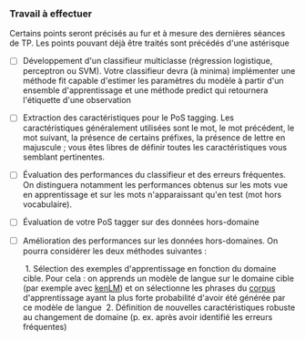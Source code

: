 ### Travail à effectuer

Certains points seront précisés au fur et à mesure des dernières séances de TP. Les points pouvant déjà être traités sont précédés d'une astérisque

- [ ]  Développement d'un classifieur multiclasse (régression logistique, perceptron ou SVM). Votre classifieur devra (à minima) implémenter une méthode fit capable d'estimer les paramètres du modèle à partir d'un ensemble d'apprentissage et une méthode predict qui retournera l'étiquette d'une observation

- [ ] Extraction des caractéristiques pour le PoS tagging. Les caractéristiques généralement utilisées sont le mot, le mot précédent, le mot suivant, la présence de certains préfixes, la présence de lettre en majuscule ; vous êtes libres de définir toutes les caractéristiques vous semblant pertinentes.

- [ ] Évaluation des performances du classifieur et des erreurs fréquentes. On distinguera notamment les performances obtenus sur les mots vue en apprentissage et sur les mots n'apparaissant qu'en test (mot hors vocabulaire).

- [ ] Évaluation de votre PoS tagger sur des données hors-domaine

- [ ] Amélioration des performances sur les données hors-domaines. On pourra considérer les deux méthodes suivantes :

  ​	1. Sélection des exemples d'apprentissage en fonction du domaine cible. Pour cela : on apprends un modèle de langue sur le domaine cible (par exemple avec [kenLM](https://github.com/kpu/kenlm)) et on sélectionne les phrases du [corpus](https://moodle.u-paris.fr/mod/resource/view.php?id=138839) d'apprentissage ayant la plus forte probabilité d'avoir été générée par ce modèle de langue
  ​	2. Définition de nouvelles caractéristiques robuste au changement de domaine (p. ex. après avoir identifié les erreurs fréquentes)
